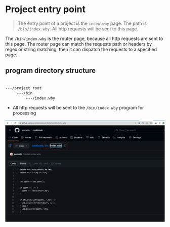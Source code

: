 # Project entry point
> The entry point of a project is the `index.wby` page. The path is `/bin/index.wby`. All http requests will be sent to this page.

The `/bin/index.wby` is the router page, because all http requests are sent to this page. The router page can match the requests path or headers by regex or string matching, then it can dispatch the requests to a specified page.

## program directory structure
```

---/project root
     ---/bin
         ---/index.wby
```

- All http requests will be sent to the `/bin/index.wby` program for processing

![entry_point](/public/images/entry_point.png)
